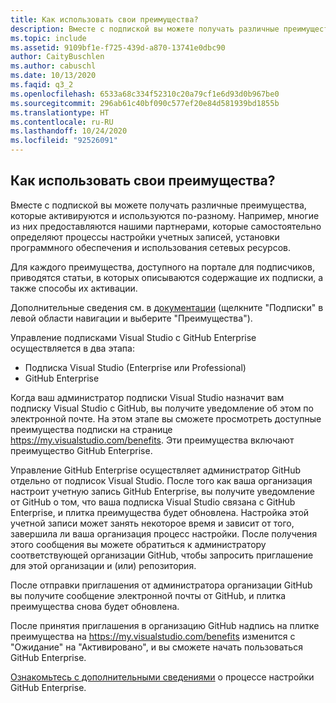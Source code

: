 ```yaml
---
title: Как использовать свои преимущества?
description: Вместе с подпиской вы можете получать различные преимущества, которые активируются и используются по-разному. Например, многие из них предоставляются...
ms.topic: include
ms.assetid: 9109bf1e-f725-439d-a870-13741e0dbc90
author: CaityBuschlen
ms.author: cabuschl
ms.date: 10/13/2020
ms.faqid: q3_2
ms.openlocfilehash: 6533a68c334f52310c20a79cf1e6d93d0b967be0
ms.sourcegitcommit: 296ab61c40bf090c577ef20e84d581939bd1855b
ms.translationtype: HT
ms.contentlocale: ru-RU
ms.lasthandoff: 10/24/2020
ms.locfileid: "92526091"
---
```

## <a name="how-do-i-use-my-benefits"></a>Как использовать свои преимущества?

Вместе с подпиской вы можете получать различные преимущества, которые активируются и используются по-разному. Например, многие из них предоставляются нашими партнерами, которые самостоятельно определяют процессы настройки учетных записей, установки программного обеспечения и использования сетевых ресурсов.

Для каждого преимущества, доступного на портале для подписчиков, приводятся статьи, в которых описываются содержащие их подписки, а также способы их активации.

Дополнительные сведения см. в [документации](https://docs.microsoft.com/visualstudio/subscriptions/whats-new-in-subscriptions) (щелкните "Подписки" в левой области навигации и выберите "Преимущества").

Управление подписками Visual Studio с GitHub Enterprise осуществляется в два этапа:  
- Подписка Visual Studio (Enterprise или Professional)  
- GitHub Enterprise  

Когда ваш администратор подписки Visual Studio назначит вам подписку Visual Studio с GitHub, вы получите уведомление об этом по электронной почте. На этом этапе вы сможете просмотреть доступные преимущества подписки на странице <https://my.visualstudio.com/benefits>. Эти преимущества включают преимущество GitHub Enterprise. 

Управление GitHub Enterprise осуществляет администратор GitHub отдельно от подписок Visual Studio. После того как ваша организация настроит учетную запись GitHub Enterprise, вы получите уведомление от GitHub о том, что ваша подписка Visual Studio связана c GitHub Enterprise, и плитка преимущества будет обновлена. Настройка этой учетной записи может занять некоторое время и зависит от того, завершила ли ваша организация процесс настройки. После получения этого сообщения вы можете обратиться к администратору соответствующей организации GitHub, чтобы запросить приглашение для этой организации и (или) репозитория. 

После отправки приглашения от администратора организации GitHub вы получите сообщение электронной почты от GitHub, и плитка преимущества снова будет обновлена. 

После принятия приглашения в организацию GitHub надпись на плитке преимущества на <https://my.visualstudio.com/benefits> изменится с "Ожидание" на "Активировано", и вы сможете начать пользоваться GitHub Enterprise. 

[Ознакомьтесь с дополнительными сведениями](https://docs.microsoft.com/visualstudio/subscriptions/access-github) о процессе настройки GitHub Enterprise. 
